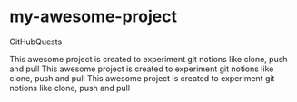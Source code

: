 # my-awesome-project
GitHubQuests

This awesome project is created to experiment git notions like clone, push and pull
This awesome project is created to experiment git notions like clone, push and pull
This awesome project is created to experiment git notions like clone, push and pull
